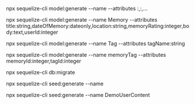 npx sequelize-cli model:generate --name <ModelName> --attributes <column1>:<type>,<column2>:<type>,...

npx sequelize-cli model:generate --name Memory --attributes title:string,dateOfMemory:dateonly,location:string,memoryRating:integer,body:text,userId:integer

npx sequelize-cli model:generate --name Tag --attributes tagName:string

npx sequelize-cli model:generate --name memoryTag --attributes memoryId:integer,tagId:integer

npx sequelize-cli db:migrate

npx sequelize-cli seed:generate --name <descriptiveName>

npx sequelize-cli seed:generate --name DemoUserContent